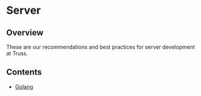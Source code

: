 # Server

## Overview

These are our recommendations and best practices for server development at
Truss.

## Contents

- [Golang](./go.md)
